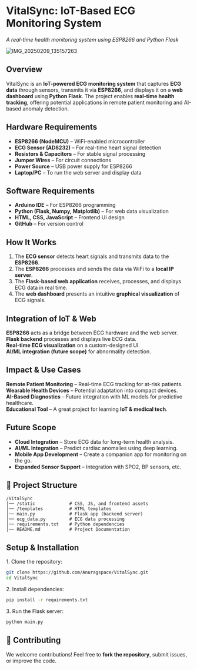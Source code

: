 # VitalSync: IoT-Based ECG Monitoring System  
*A real-time health monitoring system using ESP8266 and Python Flask*  

![IMG_20250209_135157263](https://github.com/user-attachments/assets/9ccd359a-aa07-4a4b-b0c6-3204cad7912e)
 

## Overview  
VitalSync is an **IoT-powered ECG monitoring system** that captures **ECG data** through sensors, transmits it via **ESP8266**, and displays it on a **web dashboard** using **Python Flask**. The project enables **real-time health tracking**, offering potential applications in remote patient monitoring and AI-based anomaly detection.  

## Hardware Requirements  
- **ESP8266 (NodeMCU)** – WiFi-enabled microcontroller  
- **ECG Sensor (AD8232)** – For real-time heart signal detection  
- **Resistors & Capacitors** – For stable signal processing  
- **Jumper Wires** – For circuit connections  
- **Power Source** – USB power supply for ESP8266  
- **Laptop/PC** – To run the web server and display data  

## Software Requirements  
- **Arduino IDE** – For ESP8266 programming  
- **Python (Flask, Numpy, Matplotlib)** – For web data visualization  
- **HTML, CSS, JavaScript** – Frontend UI design  
- **GitHub** – For version control  

## How It Works  
1. The **ECG sensor** detects heart signals and transmits data to the **ESP8266**.  
2. The **ESP8266** processes and sends the data via WiFi to a **local IP server**.  
3. The **Flask-based web application** receives, processes, and displays ECG data in real time.  
4. The **web dashboard** presents an intuitive **graphical visualization** of ECG signals.  

## Integration of IoT & Web  
**ESP8266** acts as a bridge between ECG hardware and the web server.  
**Flask backend** processes and displays live ECG data.  
**Real-time ECG visualization** on a custom-designed UI.  
**AI/ML integration (future scope)** for abnormality detection.  

## Impact & Use Cases  
**Remote Patient Monitoring** – Real-time ECG tracking for at-risk patients.  
**Wearable Health Devices** – Potential adaptation into compact devices.  
**AI-Based Diagnostics** – Future integration with ML models for predictive healthcare.  
**Educational Tool** – A great project for learning **IoT & medical tech**.  

## Future Scope  
- **Cloud Integration** – Store ECG data for long-term health analysis.  
- **AI/ML Integration** – Predict cardiac anomalies using deep learning.  
- **Mobile App Development** – Create a companion app for monitoring on the go.  
- **Expanded Sensor Support** – Integration with SPO2, BP sensors, etc.  

## 📂 Project Structure  
```
/VitalSync
│── /static             # CSS, JS, and frontend assets
│── /templates          # HTML templates
│── main.py             # Flask app (backend server)
│── ecg_data.py         # ECG data processing
│── requirements.txt    # Python dependencies
│── README.md           # Project Documentation
```

## Setup & Installation  
1️. Clone the repository:  
```bash
git clone https://github.com/Anuragspace/VitalSync.git
cd VitalSync
```  
2️. Install dependencies:  
```bash
pip install -r requirements.txt
```  
3️. Run the Flask server:  
```bash
python main.py
```    

## 🤝 Contributing  
We welcome contributions! Feel free to **fork the repository**, submit issues, or improve the code.  
